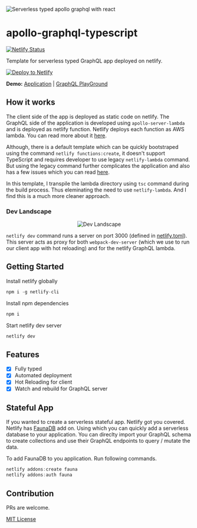 ![Serverless typed apollo graphql with react](https://user-images.githubusercontent.com/2996493/81471761-11442780-9211-11ea-88ff-03162f2a0b4e.png)

# apollo-graphql-typescript

[![Netlify Status](https://api.netlify.com/api/v1/badges/8e36deda-7bb5-4608-852b-704adf79fbe7/deploy-status)](https://app.netlify.com/sites/apollo-graphql-typescript/deploys)

Template for serverless typed GraphQL app deployed on netlify.

[![Deploy to Netlify](https://www.netlify.com/img/deploy/button.svg)](https://app.netlify.com/start/deploy?repository=https://github.com/pushkar8723/apollo-graphql-typescript)

**Demo:**
[Application](https://apollo-graphql-typescript.netlify.app/) |
[GraphQL PlayGround](https://apollo-graphql-typescript.netlify.app/.netlify/functions/graphql)

## How it works

The client side of the app is deployed as static code on netlify. The GraphQL side of the application is developed using `apollo-server-lambda` and is deployed as netlify function. Netlify deploys each function as AWS lambda. You can read more about it [here](https://docs.netlify.com/functions/overview/#manage-your-serverless-functions).

Although, there is a default template which can be quickly bootstraped using the command `netlify functions:create`, it doesn't support TypeScript and requires developer to use legacy `netlify-lambda` command. But using the legacy command further complicates the application and also has a few issues which you can read [here](https://community.netlify.com/t/error-could-not-find-encoding-module-in-file-netlify-function/2259).

In this template, I transpile the lambda directory using `tsc` command during the build process. Thus eleminating the need to use `netlify-lambda`. And I find this is a much more cleaner approach.

### Dev Landscape

<p align="center">
  <img src="https://user-images.githubusercontent.com/2996493/81474874-e0bab880-9225-11ea-806f-17058ad46fb9.png" alt="Dev Landscape" />
</p>

`netlify dev` command runs a server on port 3000 (defined in [netlify.toml](https://github.com/pushkar8723/apollo-graphql-typescript/blob/master/netlify.toml)). This server acts as proxy for both `webpack-dev-server` (which we use to run our client app with hot reloading) and for the netlify GraphQL lambda.

## Getting Started

Install netlify globally

```JavaScript
npm i -g netlify-cli
```

Install npm dependencies

```JavaScript
npm i
```

Start netlify dev server

```JavaScript
netlify dev
```

## Features

- [x] Fully typed
- [x] Automated deployment
- [x] Hot Reloading for client
- [x] Watch and rebuild for GraphQL server

## Stateful App

If you wanted to create a serverless stateful app. Netlify got you covered. Netlify has [FaunaDB](https://fauna.com/) add on. Using which you can quickly add a serverless database to your application. You can direclty import your GraphQL schema to create collections and use their GraphQL endpoints to query / mutate the data.

To add FaunaDB to you application. Run following commands.

```JavaScript
netlify addons:create fauna
netlify addons:auth fauna
```

## Contribution

PRs are welcome.

[MIT License](https://github.com/pushkar8723/apollo-graphql-typescript/blob/master/LICENSE)
